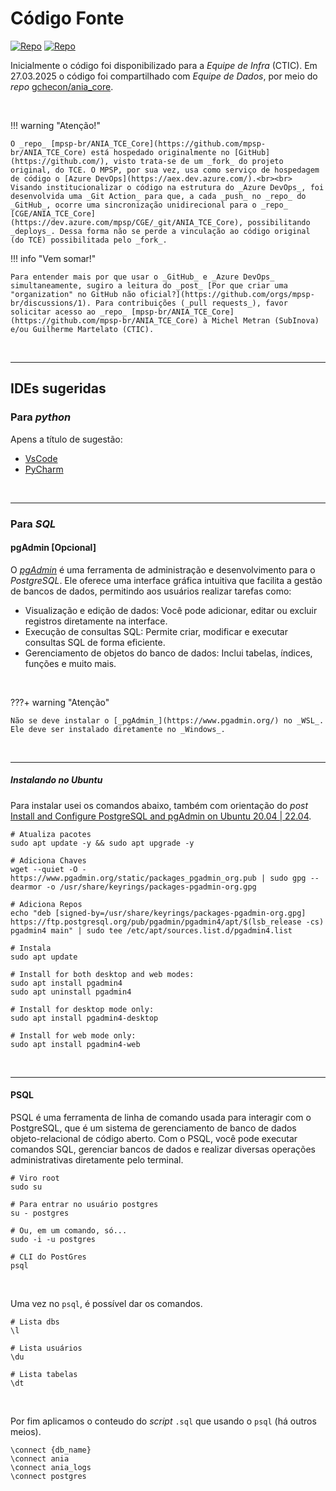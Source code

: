 # Código Fonte

[![Repo](https://img.shields.io/badge/GitHub-repo-blue?logo=github&logoColor=f5f5f5)](https://github.com/mpsp-br/ANIA_TCE_Core) [![Repo](https://img.shields.io/badge/Azure%20DevOps-repo-blue?logo=azuredevops&logoColor=f5f5f5)](https://dev.azure.com/mpsp/CGE/_git/ANIA_TCE_Core)

Inicialmente o código foi disponibilizado para a _Equipe de Infra_ (CTIC). Em 27.03.2025 o código foi compartilhado com _Equipe de Dados_, por meio do _repo_ [gchecon/ania_core](https://github.com/gchecon/ania_core).

<br>

!!! warning "Atenção!"

    O _repo_ [mpsp-br/ANIA_TCE_Core](https://github.com/mpsp-br/ANIA_TCE_Core) está hospedado originalmente no [GitHub](https://github.com/), visto trata-se de um _fork_ do projeto original, do TCE. O MPSP, por sua vez, usa como serviço de hospedagem de código o [Azure DevOps](https://aex.dev.azure.com/).<br><br>
    Visando institucionalizar o código na estrutura do _Azure DevOps_, foi desenvolvida uma _Git Action_ para que, a cada _push_ no _repo_ do _GitHub_, ocorre uma sincronização unidirecional para o _repo_ [CGE/ANIA_TCE_Core](https://dev.azure.com/mpsp/CGE/_git/ANIA_TCE_Core), possibilitando _deploys_. Dessa forma não se perde a vinculação ao código original (do TCE) possibilitada pelo _fork_.

!!! info "Vem somar!"

    Para entender mais por que usar o _GitHub_ e _Azure DevOps_ simultaneamente, sugiro a leitura do _post_ [Por que criar uma "organization" no GitHub não oficial?](https://github.com/orgs/mpsp-br/discussions/1). Para contribuições (_pull requests_), favor solicitar acesso ao _repo_ [mpsp-br/ANIA_TCE_Core](https://github.com/mpsp-br/ANIA_TCE_Core) à Michel Metran (SubInova) e/ou Guilherme Martelato (CTIC).

<br>

---

## IDEs sugeridas

### Para _python_

Apens a título de sugestão:

- [VsCode](https://code.visualstudio.com/)
- [PyCharm](https://www.jetbrains.com/pycharm/)

<br>

---

### Para _SQL_

#### pgAdmin [Opcional]

O [_pgAdmin_](https://www.pgadmin.org/) é uma ferramenta de administração e desenvolvimento para o _PostgreSQL_. Ele oferece uma interface gráfica intuitiva que facilita a gestão de bancos de dados, permitindo aos usuários realizar tarefas como:

- Visualização e edição de dados: Você pode adicionar, editar ou excluir registros diretamente na interface.
- Execução de consultas SQL: Permite criar, modificar e executar consultas SQL de forma eficiente.
- Gerenciamento de objetos do banco de dados: Inclui tabelas, índices, funções e muito mais.

<br>

???+ warning "Atenção"

    Não se deve instalar o [_pgAdmin_](https://www.pgadmin.org/) no _WSL_. Ele deve ser instalado diretamente no _Windows_.

<br>

---

##### Instalando no Ubuntu

Para instalar usei os comandos abaixo, também com orientação do _post_ [Install and Configure PostgreSQL and pgAdmin on Ubuntu 20.04 | 22.04](https://medium.com/yavar/install-and-configure-postgresql-and-pgadmin-on-ubuntu-20-04-22-04-52c52c249b9e).

```shell
# Atualiza pacotes
sudo apt update -y && sudo apt upgrade -y

# Adiciona Chaves
wget --quiet -O - https://www.pgadmin.org/static/packages_pgadmin_org.pub | sudo gpg --dearmor -o /usr/share/keyrings/packages-pgadmin-org.gpg

# Adiciona Repos
echo "deb [signed-by=/usr/share/keyrings/packages-pgadmin-org.gpg] https://ftp.postgresql.org/pub/pgadmin/pgadmin4/apt/$(lsb_release -cs) pgadmin4 main" | sudo tee /etc/apt/sources.list.d/pgadmin4.list

# Instala
sudo apt update

# Install for both desktop and web modes:
sudo apt install pgadmin4
sudo apt uninstall pgadmin4

# Install for desktop mode only:
sudo apt install pgadmin4-desktop

# Install for web mode only:
sudo apt install pgadmin4-web
```

<br>

---

#### PSQL

PSQL é uma ferramenta de linha de comando usada para interagir com o PostgreSQL, que é um sistema de gerenciamento de banco de dados objeto-relacional de código aberto. Com o PSQL, você pode executar comandos SQL, gerenciar bancos de dados e realizar diversas operações administrativas diretamente pelo terminal.

```shell
# Viro root
sudo su

# Para entrar no usuário postgres
su - postgres

# Ou, em um comando, só...
sudo -i -u postgres

# CLI do PostGres
psql
```

<br>

Uma vez no `psql`, é possível dar os comandos.

```shell
# Lista dbs
\l

# Lista usuários
\du

# Lista tabelas
\dt
```

<br>

Por fim aplicamos o conteudo do _script_ `.sql` que usando o `psql` (há outros meios).

```shell
\connect {db_name}
\connect ania
\connect ania_logs
\connect postgres
```
